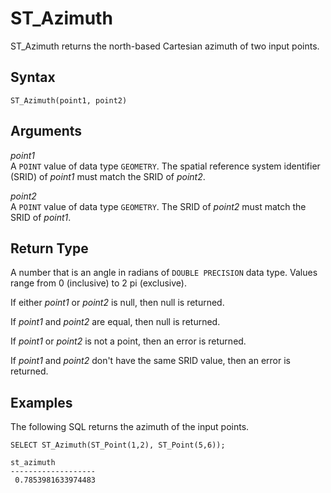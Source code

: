 # ST\_Azimuth<a name="ST_Azimuth-function"></a>

ST\_Azimuth returns the north\-based Cartesian azimuth of two input points\. 

## Syntax<a name="ST_Azimuth-function-syntax"></a>

```
ST_Azimuth(point1, point2)
```

## Arguments<a name="ST_Azimuth-function-arguments"></a>

 *point1*   
A `POINT` value of data type `GEOMETRY`\. The spatial reference system identifier \(SRID\) of *point1* must match the SRID of *point2*\. 

 *point2*   
A `POINT` value of data type `GEOMETRY`\. The SRID of *point2* must match the SRID of *point1*\. 

## Return Type<a name="ST_Azimuth-function-return"></a>

A number that is an angle in radians of `DOUBLE PRECISION` data type\. Values range from 0 \(inclusive\) to 2 pi \(exclusive\)\. 

If either *point1* or *point2* is null, then null is returned\. 

If *point1* and *point2* are equal, then null is returned\. 

If *point1* or *point2* is not a point, then an error is returned\. 

If *point1* and *point2* don't have the same SRID value, then an error is returned\. 

## Examples<a name="ST_Azimuth-function-examples"></a>

The following SQL returns the azimuth of the input points\. 

```
SELECT ST_Azimuth(ST_Point(1,2), ST_Point(5,6));
```

```
st_azimuth
-------------------
 0.7853981633974483
```